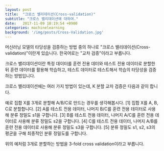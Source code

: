 ```yaml
---
layout: post
title:  "크로스 밸리데이션(Cross-validation)"
subtitle: "크로스 밸리데이션에 대하여."
date:   2017-11-09 10:19:54 +0900
categories: machinelearning
background: '/img/posts/Cross-Validation.jpg'
---
```

머신러닝 모델의 타당성을 검증하는 방법 중의 하나로 "크로스 밸리데이션(Cross-validation)"이란게 있습니다. 한국어로는 "교차 검증"이라고 부릅니다.

크로스 밸리데이션이란 특정 데이터를 훈련 전용 데터와 테스트 전용 데이터로 분할한 뒤 훈련 데이터를 활용해 학습하고, 테스트 데이터로 테스트해서 학습의 타당성을 검증하는 방법입니다.

크로스 밸리데이션에는 여러 가지 방법이 있는데, K 분할 교차 검증은 다음과 같이 합니다.

예로 집합 X를 3개로 분할해 A/B/C로 만드는 경우를 생각해봅시다.
[1] 집합 X를 A, B, C로 분할합니다.
[2] A를 테스트 전용 데이터, 나머지 B/C를 훈련 전용 데이터로 사용해 분류 정밀도 s1을 구합니다.
[3] B를 테스트 전용 데이터, 나머지 A/C를 훈련 전용 데이터로 사용해 분류 정밀도 s2을 구합니다.
[4] C를 테스트 전용 데이터, 나머지 A/B를 훈련 전용 데이터로 사용해 분류 정밀도 s3을 구합니다.
[5] 분류 정밀도 s1, s2, s3의 평균을 구해 최종적인 분류 정밀도를 구합니다.

위의 예처럼 3개로 분할하는 방법을 3-fold cross validation이라고 부릅니다.